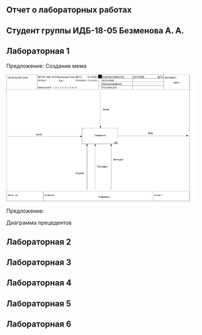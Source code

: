 ## Отчет о лабораторных работах
## Студент группы ИДБ-18-05 Безменова А. А.
## Лабораторная 1

Предложение: Создание мема

![none](https://github.com/kefirchikkk/bezmenova.github.io/blob/main/lab1/01_A0.jpg)

Предложение: 


Диаграмма прецедентов

## Лабораторная 2
## Лабораторная 3
## Лабораторная 4
## Лабораторная 5
## Лабораторная 6
